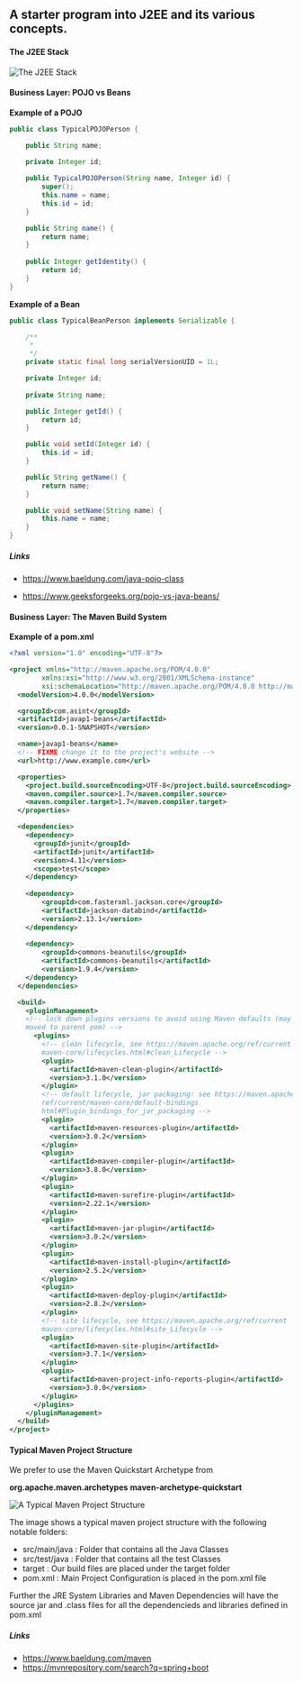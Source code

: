 ## A starter program into J2EE and its various concepts.

#### The J2EE Stack
![The J2EE Stack](https://github.com/StillSomehowSane/javap1-beans-and-json/blob/main/images/J2EE.PNG)

#### Business Layer: POJO vs Beans

**Example of a POJO**
``` java
public class TypicalPOJOPerson {

	public String name;
	
	private Integer id;

	public TypicalPOJOPerson(String name, Integer id) {
		super();
		this.name = name;
		this.id = id;
	}

	public String name() {
		return name;
	}
	
	public Integer getIdentity() {
		return id;
	}
}
```

**Example of a Bean**
``` java
public class TypicalBeanPerson implements Serializable {

	/**
	 * 
	 */
	private static final long serialVersionUID = 1L;

	private Integer id;
	
	private String name;

	public Integer getId() {
		return id;
	}

	public void setId(Integer id) {
		this.id = id;
	}

	public String getName() {
		return name;
	}

	public void setName(String name) {
		this.name = name;
	}
}
```
##### Links
- https://www.baeldung.com/java-pojo-class  

- https://www.geeksforgeeks.org/pojo-vs-java-beans/

#### Business Layer: The Maven Build System

**Example of a pom.xml**
``` xml
<?xml version="1.0" encoding="UTF-8"?>

<project xmlns="http://maven.apache.org/POM/4.0.0" 
		xmlns:xsi="http://www.w3.org/2001/XMLSchema-instance"
  		xsi:schemaLocation="http://maven.apache.org/POM/4.0.0 http://maven.apache.org/xsd/maven-4.0.0.xsd">
  <modelVersion>4.0.0</modelVersion>

  <groupId>com.asint</groupId>
  <artifactId>javap1-beans</artifactId>
  <version>0.0.1-SNAPSHOT</version>

  <name>javap1-beans</name>
  <!-- FIXME change it to the project's website -->
  <url>http://www.example.com</url>

  <properties>
    <project.build.sourceEncoding>UTF-8</project.build.sourceEncoding>
    <maven.compiler.source>1.7</maven.compiler.source>
    <maven.compiler.target>1.7</maven.compiler.target>
  </properties>

  <dependencies>
    <dependency>
      <groupId>junit</groupId>
      <artifactId>junit</artifactId>
      <version>4.11</version>
      <scope>test</scope>
    </dependency>
    
    <dependency>
    	<groupId>com.fasterxml.jackson.core</groupId>
    	<artifactId>jackson-databind</artifactId>
    	<version>2.13.1</version>
    </dependency>
    
    <dependency>
	    <groupId>commons-beanutils</groupId>
	    <artifactId>commons-beanutils</artifactId>
	    <version>1.9.4</version>
	</dependency>
  </dependencies>

  <build>
    <pluginManagement>
	<!-- lock down plugins versions to avoid using Maven defaults (may be
	moved to parent pom) -->
      <plugins>
        <!-- clean lifecycle, see https://maven.apache.org/ref/current
		maven-core/lifecycles.html#clean_Lifecycle -->
        <plugin>
          <artifactId>maven-clean-plugin</artifactId>
          <version>3.1.0</version>
        </plugin>
        <!-- default lifecycle, jar packaging: see https://maven.apache.org
		ref/current/maven-core/default-bindings
		html#Plugin_bindings_for_jar_packaging -->
        <plugin>
          <artifactId>maven-resources-plugin</artifactId>
          <version>3.0.2</version>
        </plugin>
        <plugin>
          <artifactId>maven-compiler-plugin</artifactId>
          <version>3.8.0</version>
        </plugin>
        <plugin>
          <artifactId>maven-surefire-plugin</artifactId>
          <version>2.22.1</version>
        </plugin>
        <plugin>
          <artifactId>maven-jar-plugin</artifactId>
          <version>3.0.2</version>
        </plugin>
        <plugin>
          <artifactId>maven-install-plugin</artifactId>
          <version>2.5.2</version>
        </plugin>
        <plugin>
          <artifactId>maven-deploy-plugin</artifactId>
          <version>2.8.2</version>
        </plugin>
        <!-- site lifecycle, see https://maven.apache.org/ref/current
		maven-core/lifecycles.html#site_Lifecycle -->
        <plugin>
          <artifactId>maven-site-plugin</artifactId>
          <version>3.7.1</version>
        </plugin>
        <plugin>
          <artifactId>maven-project-info-reports-plugin</artifactId>
          <version>3.0.0</version>
        </plugin>
      </plugins>
    </pluginManagement>
  </build>
</project>
```

#### Typical Maven Project Structure
We prefer to use the Maven Quickstart Archetype from 

**org.apache.maven.archetypes** **maven-archetype-quickstart**

![A Typical Maven Project Structure](https://github.com/StillSomehowSane/javap1-beans-and-json/blob/main/images/TypicalMaven.PNG)

The image shows a typical maven project structure with the following notable folders:
- src/main/java : Folder that contains all the Java Classes
- src/test/java : Folder that contains all the test Classes
- target        : Our build files are placed under the target folder
- pom.xml       : Main Project Configuration is placed in the pom.xml file

Further the JRE System Libraries and Maven Dependencies will have the source jar and .class files for all the dependencieds and libraries defined in pom.xml 

##### Links
- https://www.baeldung.com/maven
- https://mvnrepository.com/search?q=spring+boot